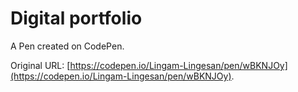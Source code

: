 # Digital portfolio 

A Pen created on CodePen.

Original URL: [https://codepen.io/Lingam-Lingesan/pen/wBKNJOy](https://codepen.io/Lingam-Lingesan/pen/wBKNJOy).

